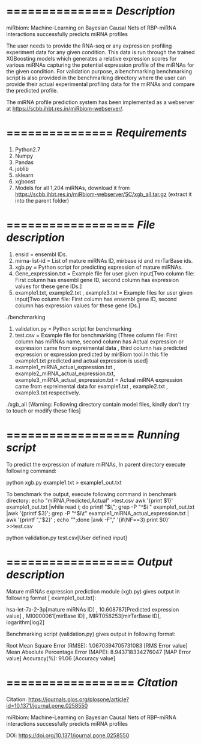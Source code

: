 ===============
*Description*
===============
miRbiom: Machine-Learning on Bayesian Causal Nets of RBP-miRNA interactions successfully predicts miRNA profiles

The user needs to provide the RNA-seq or any expression profiling experiment data for any given condition. This data is run through the trained XGBoosting models which generates a relative expression scores for various miRNAs capturing the potential expression profile of the miRNAs for the given condition. For validation purpose, a benchmarking benchmarking script is also provided in the benchmarking directory where the user can provide their actual experimental profiling data for the miRNAs and compare the predicted profile. 

The miRNA profile prediction system has been implemented as a webserver at https://scbb.ihbt.res.in/miRbiom-webserver/. 



===============
*Requirements*
===============
1. Python2.7
2. Numpy
3. Pandas
4. joblib
5. sklearn
6. xgboost
7. Models for all 1,204 miRNAs, download it from https://scbb.ihbt.res.in/miRbiom-webserver/SC/xgb_all.tar.gz (extract it into the parent folder)

==================
*File description*
==================

1. ensid = ensembl IDs.
2. mirna-list-id = List of mature miRNAs ID, mirbase id and mirTarBase ids.
3. xgb.py = Python script for predicting expression of mature miRNAs.
4. Gene_expression.txt = Example file for user given input[Two column file: First column has ensembl gene ID, second column has expression values for these gene IDs.]
5. example1.txt, example2.txt , example3.txt = Example files for user given input[Two column file: First column has ensembl gene ID, second column has expression values for these gene IDs.]


./benchmarking

1. validation.py = Python script for benchmarking
2. test.csv = Example file for benchmarking [Three column file: First column has miRNAs name, second column has Actual expression or expression came from expreimental data , third column has predicted expression or expression predicted by mirBiom tool.In this file example1.txt predicted and actual expression is used]
3. example1_miRNA_actual_expression.txt , example2_miRNA_actual_expression.txt, example3_miRNA_actual_expression.txt = Actual miRNA expression came from expreimental data for example1.txt , example2.txt , example3.txt respectively.


./xgb_all
[Warning: Following directory contain model files, kindly don't try to touch or modify these files]

==================
*Running script*
==================
To predict the expression of mature miRNAs, In parent directory execute following command:

python xgb.py example1.txt > example1_out.txt


To benchmark the output, execute following command in benchmark directory:
echo "miRNA,Predicted,Actual" >test.csv
awk '{print $1}' example1_out.txt |while read i; do printf "$i,";  grep -P "^$i " example1_out.txt |awk '{printf $3}'; grep -P "^$i\t" example1_miRNA_actual_expression.txt | awk '{printf ","$2}' ; echo "";done  |awk -F"," '{if(NF==3) print $0}' >>test.csv

python validation.py test.csv[User defined input]

==================
*Output description*
==================

Mature miRNAs expression prediction module (xgb.py) gives output in following format [ example1_out.txt]:

hsa-let-7a-2-3p[mature miRNAs ID] , 10.608787[Predicted expression value] , MI0000061[mirBase ID] , MIRT058253[mirTarBase ID], logarithm[log2]

Benchmarking script (validation.py) gives output in following format:

Root Mean Square Error (RMSE):  1.0670394705731083 [RMS Error value]
Mean Absolute Percentage Error (MAPE): 8.943718334276047 [MAP Error value]
Accuracy(%):  91.06 [Accuracy value]


==================
*Citation*
==================


Citation: https://journals.plos.org/plosone/article?id=10.1371/journal.pone.0258550

miRbiom: Machine-Learning on Bayesian Causal Nets of RBP-miRNA interactions successfully predicts miRNA profiles

DOI: https://doi.org/10.1371/journal.pone.0258550
